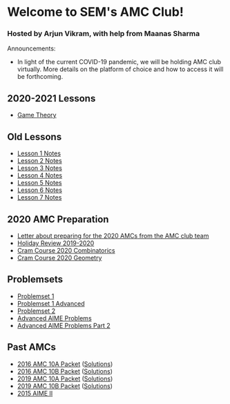 # Welcome to SEM's AMC Club!

### Hosted by Arjun Vikram, with help from Maanas Sharma



Announcements:

- In light of the current COVID-19 pandemic, we will be holding AMC club virtually. More details on the platform of choice and how to access it will be forthcoming.


## 2020-2021 Lessons

- [Game Theory](Game-Theory.pdf)

## Old Lessons

- [Lesson 1 Notes](Week1.pdf)
- [Lesson 2 Notes](Week2.pdf)
- [Lesson 3 Notes](Week3.pdf)
- [Lesson 4 Notes](Week4.pdf)
- [Lesson 5 Notes](Week5.pdf)
- [Lesson 6 Notes](Week6.pdf)
- [Lesson 7 Notes](Week7.pdf)

## 2020 AMC Preparation

- [Letter about preparing for the 2020 AMCs from the AMC club team](2020AMCLetter.pdf)
- [Holiday Review 2019-2020](Holiday-Review-2019-2020.pdf)
- [Cram Course 2020 Combinatorics](Cram-Course-2020-Combinatorics.pdf)
- [Cram Course 2020 Geometry](Cram-Course-2020-Geometry.pdf)

## Problemsets

- [Problemset 1](Problemset1.pdf)
- [Problemset 1 Advanced](Problemset1Advanced.pdf)
- [Problemset 2](Problemset2.pdf)
- [Advanced AIME Problems](Week2Advanced.pdf)
- [Advanced AIME Problems Part 2](AdvancedAIMEProblemsPart2.pdf)

## Past AMCs
- [2016 AMC 10A Packet](2016-10A.pdf) ([Solutions](https://artofproblemsolving.com/wiki/index.php/2016_AMC_10A_Problems))
- [2016 AMC 10B Packet](2016-10B.pdf) ([Solutions](https://artofproblemsolving.com/wiki/index.php/2016_AMC_10B_Problems))
- [2019 AMC 10A Packet](2019-10A.pdf) ([Solutions](https://artofproblemsolving.com/wiki/index.php/2019_AMC_10A_Problems))
- [2019 AMC 10B Packet](2019-10B.pdf) ([Solutions](https://artofproblemsolving.com/wiki/index.php/2019_AMC_10B_Problems))
- [2015 AIME II](2015-AIME-2.pdf)

